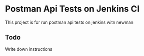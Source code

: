 # Postman Api Tests on Jenkins CI

This project is for run postman api tests on jenkins witn newman

## Todo

Write down instructions
